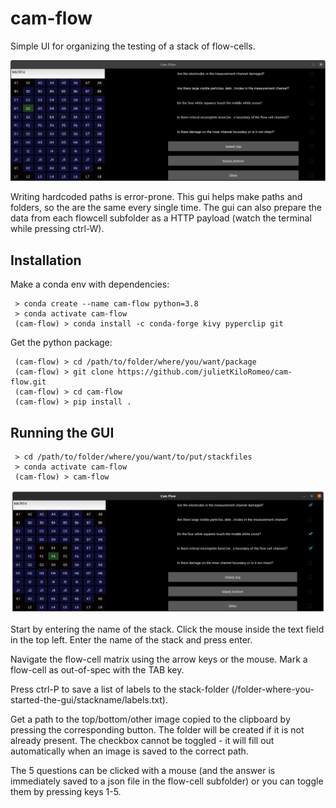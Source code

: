 # cam-flow
Simple UI for organizing the testing of a stack of flow-cells.

![Demo Animation](assets/stack-editing.gif?raw=true)

Writing hardcoded paths is error-prone. This gui helps make paths and folders, so the are the same every single time. The gui can also prepare the data from each flowcell subfolder as a HTTP payload (watch the terminal while pressing ctrl-W).

## Installation

Make a conda env with dependencies:
```
 > conda create --name cam-flow python=3.8
 > conda activate cam-flow
 (cam-flow) > conda install -c conda-forge kivy pyperclip git
```

Get the python package:
```
 (cam-flow) > cd /path/to/folder/where/you/want/package
 (cam-flow) > git clone https://github.com/julietKiloRomeo/cam-flow.git
 (cam-flow) > cd cam-flow
 (cam-flow) > pip install .
```

## Running the GUI

```
 > cd /path/to/folder/where/you/want/to/put/stackfiles
 > conda activate cam-flow
 (cam-flow) > cam-flow
```
![Screenshot](assets/screenshot.png?raw=true)

Start by entering the name of the stack. Click the mouse inside the text field in the top left. Enter the name of the stack and press enter.

Navigate the flow-cell matrix using the arrow keys or the mouse. Mark a flow-cell as out-of-spec with the TAB key.

Press ctrl-P to save a list of labels to the stack-folder (/folder-where-you-started-the-gui/stackname/labels.txt).

Get a path to the top/bottom/other image copied to the clipboard by pressing the corresponding button. The folder will be created if it is not already present. The checkbox cannot be toggled - it will fill out automatically when an image is saved to the correct path.

The 5 questions can be clicked with a mouse (and the answer is immediately saved to a json file in the flow-cell subfolder) or you can toggle them by pressing keys 1-5.

